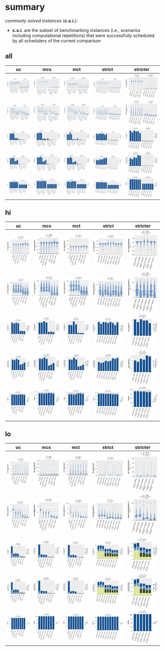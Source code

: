 # summary

*commonly solved instances* (**c.s.i.**):
- **c.s.i.** are the subset of benchmarking instances (i.e., scenarios including computational repetitions) that were successfully scheduled by all schedulers of the current comparison

## all

|uc|mcs|mct|strict|stricter|
|:---:|:---:|:---:|:---:|:---:|
|![all](uc/summary_all__vhist_lt_1.1x1.1.svg "all")|![all](mcs/summary_all__vhist_lt_1.1x1.1.svg "all")|![all](mct/summary_all__vhist_lt_1.1x1.1.svg "all")|![all](strict/summary_all__vhist_lt_1.1x1.1.svg "all")|![all](stricter/summary_all__vhist_lt_1.1x1.1.svg "all")|
|![all](uc/summary_all__vhist_log_rt_total_1.1x1.1.svg "all")|![all](mcs/summary_all__vhist_log_rt_total_1.1x1.1.svg "all")|![all](mct/summary_all__vhist_log_rt_total_1.1x1.1.svg "all")|![all](strict/summary_all__vhist_log_rt_total_1.1x1.1.svg "all")|![all](stricter/summary_all__vhist_log_rt_total_1.1x1.1.svg "all")|
|![all](uc/summary_all__bar_rt_sum_stacked_csi_leg-r1_1.1x1.1.svg "all")|![all](mcs/summary_all__bar_rt_sum_stacked_csi_leg-r1_1.1x1.1.svg "all")|![all](mct/summary_all__bar_rt_sum_stacked_csi_leg-r1_1.1x1.1.svg "all")|![all](strict/summary_all__bar_rt_sum_stacked_csi_leg-r1_1.1x1.1.svg "all")|![all](stricter/summary_all__bar_rt_sum_stacked_csi_leg-r1_1.1x1.1.svg "all")|
|![all](uc/summary_all__bar_rt_sum_stacked_all_leg-r1_1.1x1.1.svg "all")|![all](mcs/summary_all__bar_rt_sum_stacked_all_leg-r1_1.1x1.1.svg "all")|![all](mct/summary_all__bar_rt_sum_stacked_all_leg-r1_1.1x1.1.svg "all")|![all](strict/summary_all__bar_rt_sum_stacked_all_leg-r1_1.1x1.1.svg "all")|![all](stricter/summary_all__bar_rt_sum_stacked_all_leg-r1_1.1x1.1.svg "all")|
|![all](uc/summary_all__bar_schedab_leg-r1_1.1x1.1.svg "all")|![all](mcs/summary_all__bar_schedab_leg-r1_1.1x1.1.svg "all")|![all](mct/summary_all__bar_schedab_leg-r1_1.1x1.1.svg "all")|![all](strict/summary_all__bar_schedab_leg-r1_1.1x1.1.svg "all")|![all](stricter/summary_all__bar_schedab_leg-r1_1.1x1.1.svg "all")|

## hi

|uc|mcs|mct|strict|stricter|
|:---:|:---:|:---:|:---:|:---:|
|![hi](uc/summary_hi__vhist_lt_1.1x1.1.svg "hi")|![hi](mcs/summary_hi__vhist_lt_1.1x1.1.svg "hi")|![hi](mct/summary_hi__vhist_lt_1.1x1.1.svg "hi")|![hi](strict/summary_hi__vhist_lt_1.1x1.1.svg "hi")|![hi](stricter/summary_hi__vhist_lt_1.1x1.1.svg "hi")|
|![hi](uc/summary_hi__vhist_log_rt_total_1.1x1.1.svg "hi")|![hi](mcs/summary_hi__vhist_log_rt_total_1.1x1.1.svg "hi")|![hi](mct/summary_hi__vhist_log_rt_total_1.1x1.1.svg "hi")|![hi](strict/summary_hi__vhist_log_rt_total_1.1x1.1.svg "hi")|![hi](stricter/summary_hi__vhist_log_rt_total_1.1x1.1.svg "hi")|
|![hi](uc/summary_hi__bar_rt_sum_stacked_csi_leg-r1_1.1x1.1.svg "hi")|![hi](mcs/summary_hi__bar_rt_sum_stacked_csi_leg-r1_1.1x1.1.svg "hi")|![hi](mct/summary_hi__bar_rt_sum_stacked_csi_leg-r1_1.1x1.1.svg "hi")|![hi](strict/summary_hi__bar_rt_sum_stacked_csi_leg-r1_1.1x1.1.svg "hi")|![hi](stricter/summary_hi__bar_rt_sum_stacked_csi_leg-r1_1.1x1.1.svg "hi")|
|![hi](uc/summary_hi__bar_rt_sum_stacked_all_leg-r1_1.1x1.1.svg "hi")|![hi](mcs/summary_hi__bar_rt_sum_stacked_all_leg-r1_1.1x1.1.svg "hi")|![hi](mct/summary_hi__bar_rt_sum_stacked_all_leg-r1_1.1x1.1.svg "hi")|![hi](strict/summary_hi__bar_rt_sum_stacked_all_leg-r1_1.1x1.1.svg "hi")|![hi](stricter/summary_hi__bar_rt_sum_stacked_all_leg-r1_1.1x1.1.svg "hi")|
|![hi](uc/summary_hi__bar_schedab_leg-r1_1.1x1.1.svg "hi")|![hi](mcs/summary_hi__bar_schedab_leg-r1_1.1x1.1.svg "hi")|![hi](mct/summary_hi__bar_schedab_leg-r1_1.1x1.1.svg "hi")|![hi](strict/summary_hi__bar_schedab_leg-r1_1.1x1.1.svg "hi")|![hi](stricter/summary_hi__bar_schedab_leg-r1_1.1x1.1.svg "hi")|

## lo

|uc|mcs|mct|strict|stricter|
|:---:|:---:|:---:|:---:|:---:|
|![lo](uc/summary_lo__vhist_lt_1.1x1.1.svg "lo")|![lo](mcs/summary_lo__vhist_lt_1.1x1.1.svg "lo")|![lo](mct/summary_lo__vhist_lt_1.1x1.1.svg "lo")|![lo](strict/summary_lo__vhist_lt_1.1x1.1.svg "lo")|![lo](stricter/summary_lo__vhist_lt_1.1x1.1.svg "lo")|
|![lo](uc/summary_lo__vhist_log_rt_total_1.1x1.1.svg "lo")|![lo](mcs/summary_lo__vhist_log_rt_total_1.1x1.1.svg "lo")|![lo](mct/summary_lo__vhist_log_rt_total_1.1x1.1.svg "lo")|![lo](strict/summary_lo__vhist_log_rt_total_1.1x1.1.svg "lo")|![lo](stricter/summary_lo__vhist_log_rt_total_1.1x1.1.svg "lo")|
|![lo](uc/summary_lo__bar_rt_sum_stacked_csi_leg-r1_1.1x1.1.svg "lo")|![lo](mcs/summary_lo__bar_rt_sum_stacked_csi_leg-r1_1.1x1.1.svg "lo")|![lo](mct/summary_lo__bar_rt_sum_stacked_csi_leg-r1_1.1x1.1.svg "lo")|![lo](strict/summary_lo__bar_rt_sum_stacked_csi_leg-r1_1.1x1.1.svg "lo")|![lo](stricter/summary_lo__bar_rt_sum_stacked_csi_leg-r1_1.1x1.1.svg "lo")|
|![lo](uc/summary_lo__bar_rt_sum_stacked_all_leg-r1_1.1x1.1.svg "lo")|![lo](mcs/summary_lo__bar_rt_sum_stacked_all_leg-r1_1.1x1.1.svg "lo")|![lo](mct/summary_lo__bar_rt_sum_stacked_all_leg-r1_1.1x1.1.svg "lo")|![lo](strict/summary_lo__bar_rt_sum_stacked_all_leg-r1_1.1x1.1.svg "lo")|![lo](stricter/summary_lo__bar_rt_sum_stacked_all_leg-r1_1.1x1.1.svg "lo")|
|![lo](uc/summary_lo__bar_schedab_leg-r1_1.1x1.1.svg "lo")|![lo](mcs/summary_lo__bar_schedab_leg-r1_1.1x1.1.svg "lo")|![lo](mct/summary_lo__bar_schedab_leg-r1_1.1x1.1.svg "lo")|![lo](strict/summary_lo__bar_schedab_leg-r1_1.1x1.1.svg "lo")|![lo](stricter/summary_lo__bar_schedab_leg-r1_1.1x1.1.svg "lo")|

